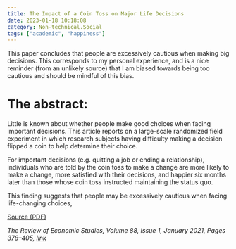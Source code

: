 ```yaml
---
title: The Impact of a Coin Toss on Major Life Decisions
date: 2023-01-18 10:18:08
category: Non-technical.Social
tags: ["academic", "happiness"]
---
```


This paper concludes that people are excessively cautious when making big decisions. This
corresponds to my personal experience, and is a nice reminder (from an unlikely source) that I am
biased towards being too cautious and should be mindful of this bias.

# The abstract:

Little is known about whether people make good choices when facing important decisions. This article
reports on a large-scale randomized field experiment in which research subjects having difficulty
making a decision flipped a coin to help determine their choice.

For important decisions (e.g. quitting a job or ending a relationship), individuals who are told by
the coin toss to make a change are more likely to make a change, more satisfied with their
decisions, and happier six months later than those whose coin toss instructed maintaining the status
quo.

This finding suggests that people may be excessively cautious when facing life-changing choices,

[Source (PDF)](https://www.gwern.net/docs/psychology/cognitive-bias/2020-levitt.pdf)

_The Review of Economic Studies, Volume 88, Issue 1, January 2021, Pages 378–405,
[link](https://doi.org/10.1093/restud/rdaa016)_
